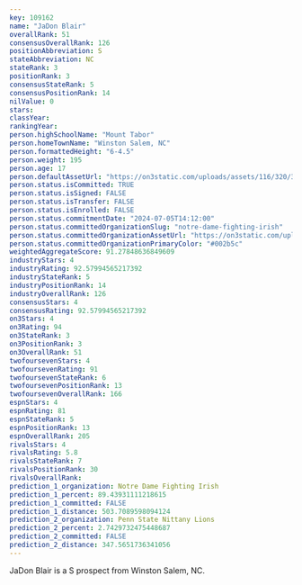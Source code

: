 ```yaml
---
key: 109162
name: "JaDon Blair"
overallRank: 51
consensusOverallRank: 126
positionAbbreviation: S
stateAbbreviation: NC
stateRank: 3
positionRank: 3
consensusStateRank: 5
consensusPositionRank: 14
nilValue: 0
stars: 
classYear: 
rankingYear: 
person.highSchoolName: "Mount Tabor"
person.homeTownName: "Winston Salem, NC"
person.formattedHeight: "6-4.5"
person.weight: 195
person.age: 17
person.defaultAssetUrl: "https://on3static.com/uploads/assets/116/320/320116.jpg"
person.status.isCommitted: TRUE
person.status.isSigned: FALSE
person.status.isTransfer: FALSE
person.status.isEnrolled: FALSE
person.status.commitmentDate: "2024-07-05T14:12:00"
person.status.committedOrganizationSlug: "notre-dame-fighting-irish"
person.status.committedOrganizationAssetUrl: "https://on3static.com/uploads/assets/123/150/150123.svg"
person.status.committedOrganizationPrimaryColor: "#002b5c"
weightedAggregateScore: 91.27848636849609
industryStars: 4
industryRating: 92.57994565217392
industryStateRank: 5
industryPositionRank: 14
industryOverallRank: 126
consensusStars: 4
consensusRating: 92.57994565217392
on3Stars: 4
on3Rating: 94
on3StateRank: 3
on3PositionRank: 3
on3OverallRank: 51
twofoursevenStars: 4
twofoursevenRating: 91
twofoursevenStateRank: 6
twofoursevenPositionRank: 13
twofoursevenOverallRank: 166
espnStars: 4
espnRating: 81
espnStateRank: 5
espnPositionRank: 13
espnOverallRank: 205
rivalsStars: 4
rivalsRating: 5.8
rivalsStateRank: 7
rivalsPositionRank: 30
rivalsOverallRank: 
prediction_1_organization: Notre Dame Fighting Irish
prediction_1_percent: 89.43931111218615
prediction_1_committed: FALSE
prediction_1_distance: 503.7089598094124
prediction_2_organization: Penn State Nittany Lions
prediction_2_percent: 2.7429732475448687
prediction_2_committed: FALSE
prediction_2_distance: 347.5651736341056
---
```

JaDon Blair is a S prospect from Winston Salem, NC.